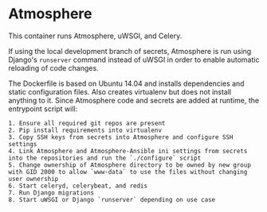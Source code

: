 # Atmosphere


This container runs Atmosphere, uWSGI, and Celery.


If using the local development branch of secrets, Atmosphere is run using Django's `runserver` command instead of uWSGI in order to enable automatic reloading of code changes.


The Dockerfile is based on Ubuntu 14.04 and installs dependencies and static configuration files. Also creates virtualenv but does not install anything to it. Since Atmosphere code and secrets are added at runtime, the entrypoint script will:

    1. Ensure all required git repos are present
    2. Pip install requirements into virtualenv
    3. Copy SSH keys from secrets into Atmosphere and configure SSH settings
    4. Link Atmosphere and Atmosphere-Ansible ini settings from secrets into the repositories and run the `./configure` script
    5. Change ownership of Atmosphere directory to be owned by new group with GID 2000 to allow `www-data` to use the files without changing user ownership
    6. Start celeryd, celerybeat, and redis
    7. Run Django migrations
    8. Start uWSGI or Django `runserver` depending on use case
